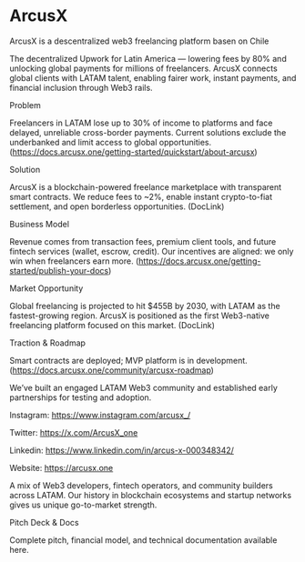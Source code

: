 # ArcusX

ArcusX is a descentralized web3 freelancing platform basen on Chile

The decentralized Upwork for Latin America — lowering fees by 80% and unlocking global payments for millions of freelancers.
ArcusX connects global clients with LATAM talent, enabling fairer work, instant payments, and financial inclusion through Web3 rails. 

Problem

Freelancers in LATAM lose up to 30% of income to platforms and face delayed, unreliable cross-border payments.
Current solutions exclude the underbanked and limit access to global opportunities. (https://docs.arcusx.one/getting-started/quickstart/about-arcusx)

Solution

ArcusX is a blockchain-powered freelance marketplace with transparent smart contracts.
We reduce fees to ~2%, enable instant crypto-to-fiat settlement, and open borderless opportunities. (DocLink)

Business Model

Revenue comes from transaction fees, premium client tools, and future fintech services (wallet, escrow, credit).
Our incentives are aligned: we only win when freelancers earn more. (https://docs.arcusx.one/getting-started/publish-your-docs)

Market Opportunity

Global freelancing is projected to hit $455B by 2030, with LATAM as the fastest-growing region.
ArcusX is positioned as the first Web3-native freelancing platform focused on this market. (DocLink)

Traction & Roadmap

Smart contracts are deployed; MVP platform is in development. (https://docs.arcusx.one/community/arcusx-roadmap)

We’ve built an engaged LATAM Web3 community and established early partnerships for testing and adoption.                    


Instagram: https://www.instagram.com/arcusx_/ 

Twitter: https://x.com/ArcusX_one

Linkedin: https://www.linkedin.com/in/arcus-x-000348342/

Website: https://arcusx.one


A mix of Web3 developers, fintech operators, and community builders across LATAM.
Our history in blockchain ecosystems and startup networks gives us unique go-to-market strength. 

Pitch Deck & Docs 

Complete pitch, financial model, and technical documentation available here.
